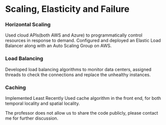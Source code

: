 # Scaling, Elasticity and Failure

### Horizontal Scaling

Used cloud APIs(both AWS and Azure) to programmatically control resources in response to demand. Configured and deployed an Elastic Load Balancer along with an Auto Scaling Group on AWS.


### Load Balancing

Developed load balancing algorithms to monitor data centers, assigned threads to check the connections and replace the unhealthy instances.


### Caching

Implemented Least Recently Used cache algorithm in the front end, for both temporal locality and spatial locality.


The professor does not allow us to share the code publicly, please contact me for further discussion.

